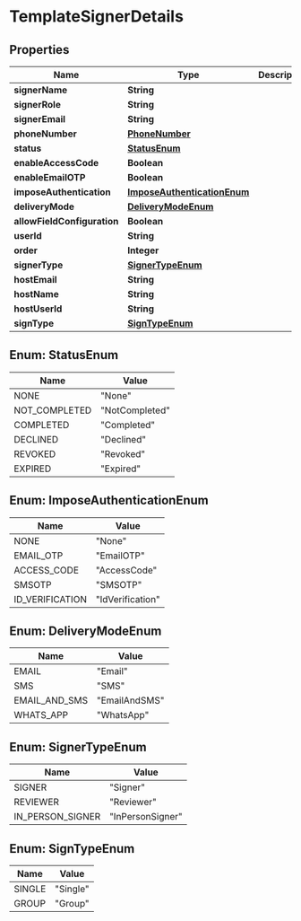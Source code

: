 

# TemplateSignerDetails


## Properties

| Name | Type | Description | Notes |
|------------ | ------------- | ------------- | -------------|
|**signerName** | **String** |  |  [optional] |
|**signerRole** | **String** |  |  [optional] |
|**signerEmail** | **String** |  |  [optional] |
|**phoneNumber** | [**PhoneNumber**](PhoneNumber.md) |  |  [optional] |
|**status** | [**StatusEnum**](#StatusEnum) |  |  [optional] |
|**enableAccessCode** | **Boolean** |  |  [optional] |
|**enableEmailOTP** | **Boolean** |  |  [optional] |
|**imposeAuthentication** | [**ImposeAuthenticationEnum**](#ImposeAuthenticationEnum) |  |  [optional] |
|**deliveryMode** | [**DeliveryModeEnum**](#DeliveryModeEnum) |  |  [optional] |
|**allowFieldConfiguration** | **Boolean** |  |  [optional] |
|**userId** | **String** |  |  [optional] |
|**order** | **Integer** |  |  [optional] |
|**signerType** | [**SignerTypeEnum**](#SignerTypeEnum) |  |  [optional] |
|**hostEmail** | **String** |  |  [optional] |
|**hostName** | **String** |  |  [optional] |
|**hostUserId** | **String** |  |  [optional] |
|**signType** | [**SignTypeEnum**](#SignTypeEnum) |  |  [optional] |



## Enum: StatusEnum

| Name | Value |
|---- | -----|
| NONE | &quot;None&quot; |
| NOT_COMPLETED | &quot;NotCompleted&quot; |
| COMPLETED | &quot;Completed&quot; |
| DECLINED | &quot;Declined&quot; |
| REVOKED | &quot;Revoked&quot; |
| EXPIRED | &quot;Expired&quot; |



## Enum: ImposeAuthenticationEnum

| Name | Value |
|---- | -----|
| NONE | &quot;None&quot; |
| EMAIL_OTP | &quot;EmailOTP&quot; |
| ACCESS_CODE | &quot;AccessCode&quot; |
| SMSOTP | &quot;SMSOTP&quot; |
| ID_VERIFICATION | &quot;IdVerification&quot; |



## Enum: DeliveryModeEnum

| Name | Value |
|---- | -----|
| EMAIL | &quot;Email&quot; |
| SMS | &quot;SMS&quot; |
| EMAIL_AND_SMS | &quot;EmailAndSMS&quot; |
| WHATS_APP | &quot;WhatsApp&quot; |



## Enum: SignerTypeEnum

| Name | Value |
|---- | -----|
| SIGNER | &quot;Signer&quot; |
| REVIEWER | &quot;Reviewer&quot; |
| IN_PERSON_SIGNER | &quot;InPersonSigner&quot; |



## Enum: SignTypeEnum

| Name | Value |
|---- | -----|
| SINGLE | &quot;Single&quot; |
| GROUP | &quot;Group&quot; |



